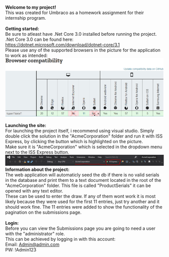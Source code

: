 **Welcome to my project!** <br>
This was created for Umbraco as a homework assignment for their internship program. <br>
<br>
**Getting started:** <br>
Be sure to atleast have .Net Core 3.0 installed before running the project. <br>
.Net Core 3.0 can be found here: <br>
https://dotnet.microsoft.com/download/dotnet-core/3.1 <br>
Please use any of the supported browsers in the picture for the application to work as intended: <br>
![](https://github.com/kenniholm/AcmeCorp-Umbraco/blob/master/Images/datePickerSupport.PNG) <br>
<br>
**Launching the site:** <br>
For launching the project itself, i recommend using visual studio. Simply double click the solution in the "AcmeCorporation" folder and run it with ISS Express, by clicking the button which is highlighted on the picture. <br>
Make sure it is "AcmeCorporation" which is selected in the dropdown menu next to the ISS Express button. <br>
![](https://github.com/kenniholm/AcmeCorp-Umbraco/blob/master/Images/ISSExpress.PNG)
<br>
**Information about the project:** <br>
The web application will automaticly seed the db if there is no valid serials in the database
and print them to a text document located in the root of the "AcmeCorporation" folder. This file is called "ProductSerials" it can be
opened with any text editor. <br>
These can be used to enter the draw. If any of them wont work it is most likely because they were used for the first 11 entries, just try another and it should work fine.
The 11 entries were added to show the functionality of the pagination on the submissions page.<br>
<br>
**Login:** <br>
Before you can view the Submissions page you are going to need a user with the "administrator" role. <br>
This can be achieved by logging in with this account: <br>
Email: Admin@admin.com <br>
PW: !Admin123

